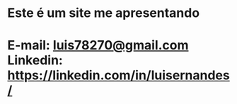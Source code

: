 # Este é um site me apresentando

# E-mail: luis78270@gmail.com Linkedin: https://linkedin.com/in/luisernandes/
